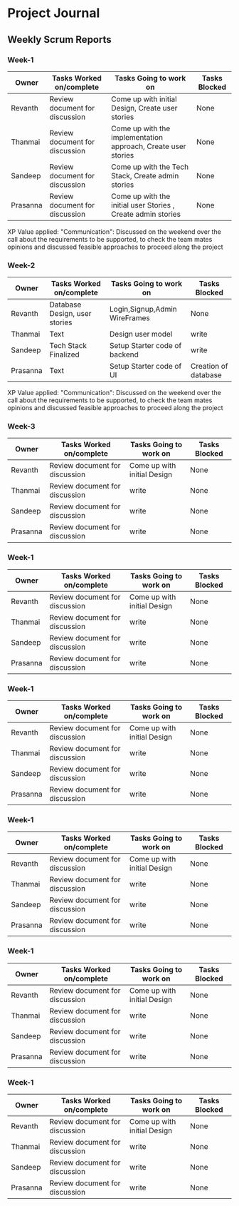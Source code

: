 # Project Journal

## Weekly Scrum Reports

### Week-1

| Owner      | Tasks Worked on/complete | Tasks Going to work on | Tasks Blocked |
| ----------- | ----------- |----------- |----------- |
| Revanth      | Review document for discussion       |    Come up with initial Design, Create user stories | None
| Thanmai   | Review document for discussion        |  Come up with the implementation approach, Create user stories | None
| Sandeep    | Review document for discussion        |  Come up with the Tech Stack, Create admin stories  | None
| Prasanna   | Review document for discussion        |  Come up with the initial user Stories , Create admin stories | None

XP Value applied: "Communication":
Discussed on the weekend over the call about the requirements to be supported, to check the team mates opinions and discussed feasible approaches to proceed along the project

### Week-2

| Owner      | Tasks Worked on/complete | Tasks Going to work on | Tasks Blocked |
| ----------- | ----------- |----------- |----------- |
| Revanth      | Database Design, user stories       |    Login,Signup,Admin WireFrames  | None
| Thanmai   | Text        |  Design user model  | write
| Sandeep   | Tech Stack Finalized        |  Setup Starter code of backend  | write
| Prasanna   | Text        |  Setup Starter code of UI  | Creation of database

XP Value applied: "Communication":
Discussed on the weekend over the call about the requirements to be supported, to check the team mates opinions and discussed feasible approaches to proceed along the project

### Week-3

| Owner      | Tasks Worked on/complete | Tasks Going to work on | Tasks Blocked |
| ----------- | ----------- |----------- |----------- |
| Revanth      | Review document for discussion       |    Come up with initial Design | None
| Thanmai   | Review document for discussion        |  write  | None
| Sandeep    | Review document for discussion        |  write  | None
| Prasanna   | Review document for discussion        |  write  | None

### Week-1

| Owner      | Tasks Worked on/complete | Tasks Going to work on | Tasks Blocked |
| ----------- | ----------- |----------- |----------- |
| Revanth      | Review document for discussion       |    Come up with initial Design | None
| Thanmai   | Review document for discussion        |  write  | None
| Sandeep    | Review document for discussion        |  write  | None
| Prasanna   | Review document for discussion        |  write  | None

### Week-1

| Owner      | Tasks Worked on/complete | Tasks Going to work on | Tasks Blocked |
| ----------- | ----------- |----------- |----------- |
| Revanth      | Review document for discussion       |    Come up with initial Design | None
| Thanmai   | Review document for discussion        |  write  | None
| Sandeep    | Review document for discussion        |  write  | None
| Prasanna   | Review document for discussion        |  write  | None

### Week-1

| Owner      | Tasks Worked on/complete | Tasks Going to work on | Tasks Blocked |
| ----------- | ----------- |----------- |----------- |
| Revanth      | Review document for discussion       |    Come up with initial Design | None
| Thanmai   | Review document for discussion        |  write  | None
| Sandeep    | Review document for discussion        |  write  | None
| Prasanna   | Review document for discussion        |  write  | None

### Week-1

| Owner      | Tasks Worked on/complete | Tasks Going to work on | Tasks Blocked |
| ----------- | ----------- |----------- |----------- |
| Revanth      | Review document for discussion       |    Come up with initial Design | None
| Thanmai   | Review document for discussion        |  write  | None
| Sandeep    | Review document for discussion        |  write  | None
| Prasanna   | Review document for discussion        |  write  | None

### Week-1

| Owner      | Tasks Worked on/complete | Tasks Going to work on | Tasks Blocked |
| ----------- | ----------- |----------- |----------- |
| Revanth      | Review document for discussion       |    Come up with initial Design | None
| Thanmai   | Review document for discussion        |  write  | None
| Sandeep    | Review document for discussion        |  write  | None
| Prasanna   | Review document for discussion        |  write  | None

